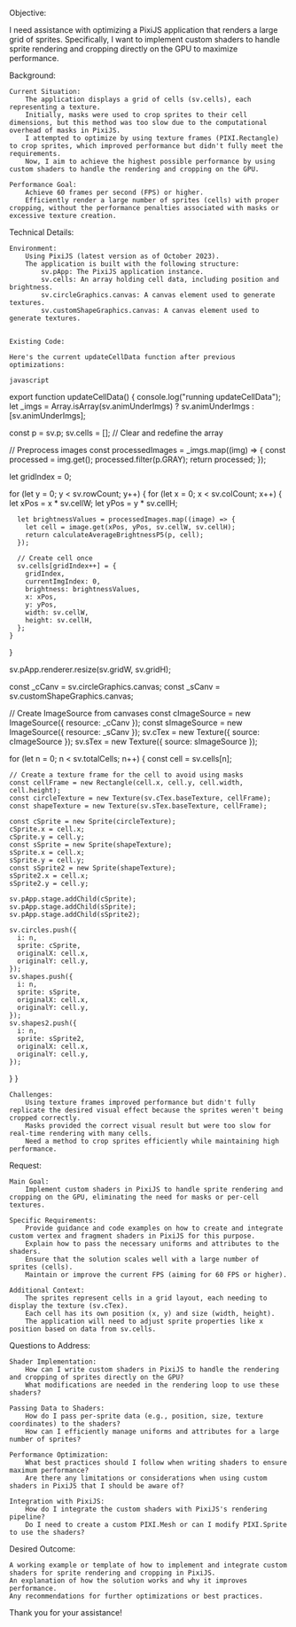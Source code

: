 

Objective:

I need assistance with optimizing a PixiJS application that renders a large grid of sprites.
Specifically, I want to implement custom shaders to handle sprite rendering and cropping directly on the GPU to maximize performance.

Background:

    Current Situation:
        The application displays a grid of cells (sv.cells), each representing a texture.
        Initially, masks were used to crop sprites to their cell dimensions, but this method was too slow due to the computational overhead of masks in PixiJS.
        I attempted to optimize by using texture frames (PIXI.Rectangle) to crop sprites, which improved performance but didn't fully meet the requirements.
        Now, I aim to achieve the highest possible performance by using custom shaders to handle the rendering and cropping on the GPU.

    Performance Goal:
        Achieve 60 frames per second (FPS) or higher.
        Efficiently render a large number of sprites (cells) with proper cropping, without the performance penalties associated with masks or excessive texture creation.

Technical Details:

    Environment:
        Using PixiJS (latest version as of October 2023).
        The application is built with the following structure:
            sv.pApp: The PixiJS application instance.
            sv.cells: An array holding cell data, including position and brightness.
            sv.circleGraphics.canvas: A canvas element used to generate textures.
            sv.customShapeGraphics.canvas: A canvas element used to generate textures.


    Existing Code:

    Here's the current updateCellData function after previous optimizations:

    javascript

export function updateCellData() {
  console.log("running updateCellData");
  let _imgs = Array.isArray(sv.animUnderImgs)
    ? sv.animUnderImgs
    : [sv.animUnderImgs];

  const p = sv.p;
  sv.cells = []; // Clear and redefine the array

  // Preprocess images
  const processedImages = _imgs.map((img) => {
    const processed = img.get();
    processed.filter(p.GRAY);
    return processed;
  });

  let gridIndex = 0;

  for (let y = 0; y < sv.rowCount; y++) {
    for (let x = 0; x < sv.colCount; x++) {
      let xPos = x * sv.cellW;
      let yPos = y * sv.cellH;

      let brightnessValues = processedImages.map((image) => {
        let cell = image.get(xPos, yPos, sv.cellW, sv.cellH);
        return calculateAverageBrightnessP5(p, cell);
      });

      // Create cell once
      sv.cells[gridIndex++] = {
        gridIndex,
        currentImgIndex: 0,
        brightness: brightnessValues,
        x: xPos,
        y: yPos,
        width: sv.cellW,
        height: sv.cellH,
      };
    }
  }

  sv.pApp.renderer.resize(sv.gridW, sv.gridH);

  const _cCanv = sv.circleGraphics.canvas;
  const _sCanv = sv.customShapeGraphics.canvas;

  // Create ImageSource from canvases
  const cImageSource = new ImageSource({ resource: _cCanv });
  const sImageSource = new ImageSource({ resource: _sCanv });
  sv.cTex = new Texture({ source: cImageSource });
  sv.sTex = new Texture({ source: sImageSource });

  for (let n = 0; n < sv.totalCells; n++) {
    const cell = sv.cells[n];

    // Create a texture frame for the cell to avoid using masks
    const cellFrame = new Rectangle(cell.x, cell.y, cell.width, cell.height);
    const circleTexture = new Texture(sv.cTex.baseTexture, cellFrame);
    const shapeTexture = new Texture(sv.sTex.baseTexture, cellFrame);

    const cSprite = new Sprite(circleTexture);
    cSprite.x = cell.x;
    cSprite.y = cell.y;
    const sSprite = new Sprite(shapeTexture);
    sSprite.x = cell.x;
    sSprite.y = cell.y;
    const sSprite2 = new Sprite(shapeTexture);
    sSprite2.x = cell.x;
    sSprite2.y = cell.y;

    sv.pApp.stage.addChild(cSprite);
    sv.pApp.stage.addChild(sSprite);
    sv.pApp.stage.addChild(sSprite2);

    sv.circles.push({
      i: n,
      sprite: cSprite,
      originalX: cell.x,
      originalY: cell.y,
    });
    sv.shapes.push({
      i: n,
      sprite: sSprite,
      originalX: cell.x,
      originalY: cell.y,
    });
    sv.shapes2.push({
      i: n,
      sprite: sSprite2,
      originalX: cell.x,
      originalY: cell.y,
    });
  }
}

    Challenges:
        Using texture frames improved performance but didn't fully replicate the desired visual effect because the sprites weren't being cropped correctly.
        Masks provided the correct visual result but were too slow for real-time rendering with many cells.
        Need a method to crop sprites efficiently while maintaining high performance.

Request:

    Main Goal:
        Implement custom shaders in PixiJS to handle sprite rendering and cropping on the GPU, eliminating the need for masks or per-cell textures.

    Specific Requirements:
        Provide guidance and code examples on how to create and integrate custom vertex and fragment shaders in PixiJS for this purpose.
        Explain how to pass the necessary uniforms and attributes to the shaders.
        Ensure that the solution scales well with a large number of sprites (cells).
        Maintain or improve the current FPS (aiming for 60 FPS or higher).

    Additional Context:
        The sprites represent cells in a grid layout, each needing to display the texture (sv.cTex).
        Each cell has its own position (x, y) and size (width, height).
        The application will need to adjust sprite properties like x position based on data from sv.cells.

Questions to Address:

    Shader Implementation:
        How can I write custom shaders in PixiJS to handle the rendering and cropping of sprites directly on the GPU?
        What modifications are needed in the rendering loop to use these shaders?

    Passing Data to Shaders:
        How do I pass per-sprite data (e.g., position, size, texture coordinates) to the shaders?
        How can I efficiently manage uniforms and attributes for a large number of sprites?

    Performance Optimization:
        What best practices should I follow when writing shaders to ensure maximum performance?
        Are there any limitations or considerations when using custom shaders in PixiJS that I should be aware of?

    Integration with PixiJS:
        How do I integrate the custom shaders with PixiJS's rendering pipeline?
        Do I need to create a custom PIXI.Mesh or can I modify PIXI.Sprite to use the shaders?

Desired Outcome:

    A working example or template of how to implement and integrate custom shaders for sprite rendering and cropping in PixiJS.
    An explanation of how the solution works and why it improves performance.
    Any recommendations for further optimizations or best practices.

Thank you for your assistance!